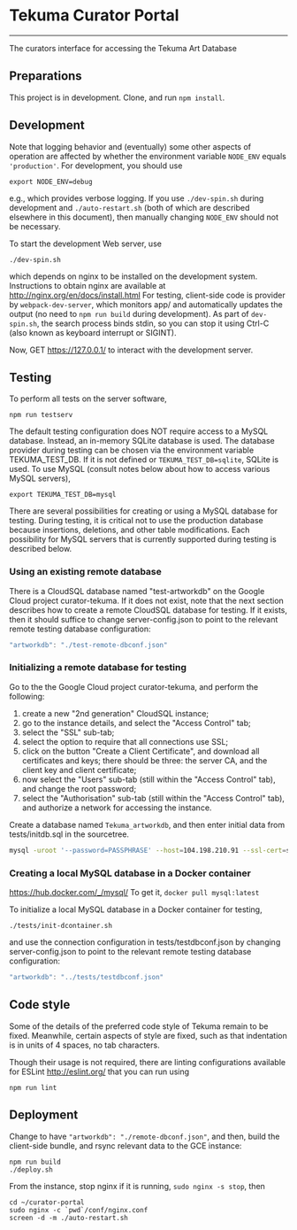 # Tekuma Curator Portal
--------------------------
The curators interface for accessing the Tekuma Art Database

## Preparations

This project is in development. Clone, and run `npm install`.

## Development

Note that logging behavior and (eventually) some other aspects of operation are
affected by whether the environment variable `NODE_ENV` equals `'production'`.
For development, you should use

    export NODE_ENV=debug

e.g., which provides verbose logging. If you use `./dev-spin.sh` during
development and `./auto-restart.sh` (both of which are described elsewhere in
this document), then manually changing `NODE_ENV` should not be necessary.

To start the development Web server, use

    ./dev-spin.sh

which depends on nginx to be installed on the development system. Instructions
to obtain nginx are available at http://nginx.org/en/docs/install.html
For testing, client-side code is provider by `webpack-dev-server`, which
monitors app/ and automatically updates the output (no need to `npm run build`
during development). As part of `dev-spin.sh`, the search process binds stdin,
so you can stop it using Ctrl-C (also known as keyboard interrupt or SIGINT).

Now, GET https://127.0.0.1/ to interact with the development server.


## Testing

To perform all tests on the server software,

    npm run testserv

The default testing configuration does NOT require access to a MySQL
database. Instead, an in-memory SQLite database is used. The database provider
during testing can be chosen via the environment variable TEKUMA_TEST_DB. If it
is not defined or `TEKUMA_TEST_DB=sqlite`, SQLite is used. To use MySQL (consult
notes below about how to access various MySQL servers),

    export TEKUMA_TEST_DB=mysql

There are several possibilities for creating or using a MySQL database for
testing.  During testing, it is critical not to use the production database
because insertions, deletions, and other table modifications. Each possibility
for MySQL servers that is currently supported during testing is described below.

### Using an existing remote database

There is a CloudSQL database named "test-artworkdb" on the Google Cloud project
curator-tekuma. If it does not exist, note that the next section describes how
to create a remote CloudSQL database for testing. If it exists, then it should
suffice to change server-config.json to point to the relevant remote testing
database configuration:
```js
"artworkdb": "./test-remote-dbconf.json"
```

### Initializing a remote database for testing

Go to the the Google Cloud project curator-tekuma, and perform the following:
1. create a new "2nd generation" CloudSQL instance;
2. go to the instance details, and select the "Access Control" tab;
3. select the "SSL" sub-tab;
4. select the option to require that all connections use SSL;
5. click on the button "Create a Client Certificate", and download all
   certificates and keys; there should be three: the server CA, and the client
   key and client certificate;
6. now select the "Users" sub-tab (still within the "Access Control" tab),
   and change the root password;
7. select the "Authorisation" sub-tab (still within the "Access Control" tab),
   and authorize a network for accessing the instance.

Create a database named `Tekuma_artworkdb`, and then enter initial data from
tests/initdb.sql in the sourcetree.
```sh
mysql -uroot '--password=PASSPHRASE' --host=104.198.210.91 --ssl-cert=serv/cert/test-sql-client-cert.pem --ssl-key=serv/cert/test-sql-client-key.pem --ssl-ca=serv/cert/test-sql-server-ca.pem < conf/initdb.sql
```

### Creating a local MySQL database in a Docker container

https://hub.docker.com/_/mysql/
To get it, `docker pull mysql:latest`

To initialize a local MySQL database in a Docker container for testing,

    ./tests/init-dcontainer.sh

and use the connection configuration in tests/testdbconf.json by changing
server-config.json to point to the relevant remote testing database
configuration:
```js
"artworkdb": "../tests/testdbconf.json"
```


## Code style

Some of the details of the preferred code style of Tekuma remain to be fixed.
Meanwhile, certain aspects of style are fixed, such as that indentation is in
units of 4 spaces, no tab characters.

Though their usage is not required, there are linting configurations available
for ESLint <http://eslint.org/> that you can run using

    npm run lint


## Deployment

Change to have `"artworkdb": "./remote-dbconf.json"`, and then, build the
client-side bundle, and rsync relevant data to the GCE instance:

    npm run build
    ./deploy.sh

From the instance, stop nginx if it is running, `sudo nginx -s stop`, then

    cd ~/curator-portal
    sudo nginx -c `pwd`/conf/nginx.conf
    screen -d -m ./auto-restart.sh
